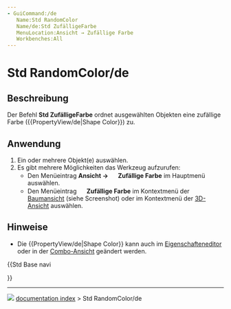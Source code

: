 ```yaml
---
- GuiCommand:/de
   Name:Std RandomColor
   Name/de:Std ZufälligeFarbe
   MenuLocation:Ansicht → Zufällige Farbe
   Workbenches:All
---
```


# Std RandomColor/de

## Beschreibung

Der Befehl **Std ZufälligeFarbe** ordnet ausgewählten Objekten eine zufällige Farbe ({{PropertyView/de|Shape Color}}) zu.

## Anwendung

1.  Ein oder mehrere Objekt(e) auswählen.
2.  Es gibt mehrere Möglichkeiten das Werkzeug aufzurufen:
    -   Den Menüeintrag **Ansicht → <img src="images/Std_RandomColor.svg" width=16px> Zufällige Farbe** im Hauptmenü auswählen.
    -   Den Menüeintrag **<img src="images/Std_RandomColor.svg" width=16px> Zufällige Farbe** im Kontextmenü der [Baumansicht](Tree_view.md) (siehe Screenshot) oder im Kontextmenü der [3D-Ansicht](3D_view.md) auswählen.

## Hinweise

-   Die {{PropertyView/de|Shape Color}} kann auch im [Eigenschafteneditor](Property_editor/de.md) oder in der [Combo-Ansicht](Combo_view/de.md) geändert werden.





{{Std Base navi

}}



---
![](images/Button_right.svg) [documentation index](../README.md) > Std RandomColor/de
